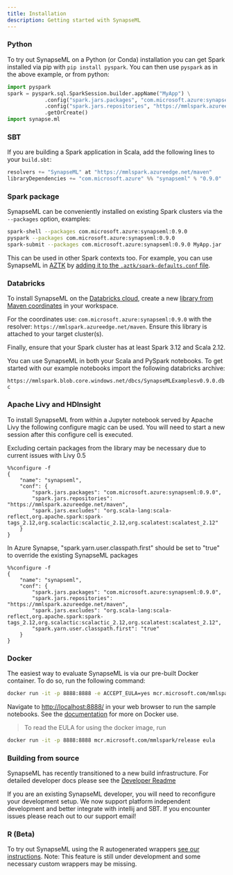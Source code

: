 ```yaml
---
title: Installation
description: Getting started with SynapseML
---
```


### Python

To try out SynapseML on a Python (or Conda) installation you can get Spark
installed via pip with `pip install pyspark`.  You can then use `pyspark` as in
the above example, or from python:

```python
import pyspark
spark = pyspark.sql.SparkSession.builder.appName("MyApp") \
            .config("spark.jars.packages", "com.microsoft.azure:synapseml:0.9.0") \
            .config("spark.jars.repositories", "https://mmlspark.azureedge.net/maven") \
            .getOrCreate()
import synapse.ml
```

### SBT

If you are building a Spark application in Scala, add the following lines to
your `build.sbt`:

```scala
resolvers += "SynapseML" at "https://mmlspark.azureedge.net/maven"
libraryDependencies += "com.microsoft.azure" %% "synapseml" % "0.9.0"

```

### Spark package

SynapseML can be conveniently installed on existing Spark clusters via the
`--packages` option, examples:

```bash
spark-shell --packages com.microsoft.azure:synapseml:0.9.0
pyspark --packages com.microsoft.azure:synapseml:0.9.0
spark-submit --packages com.microsoft.azure:synapseml:0.9.0 MyApp.jar
```

This can be used in other Spark contexts too. For example, you can use SynapseML
in [AZTK](https://github.com/Azure/aztk/) by [adding it to the
`.aztk/spark-defaults.conf`
file](https://github.com/Azure/aztk/wiki/PySpark-on-Azure-with-AZTK#optional-set-up-mmlspark).

### Databricks

To install SynapseML on the [Databricks
cloud](http://community.cloud.databricks.com), create a new [library from Maven
coordinates](https://docs.databricks.com/user-guide/libraries.html#libraries-from-maven-pypi-or-spark-packages)
in your workspace.

For the coordinates use: `com.microsoft.azure:synapseml:0.9.0` 
with the resolver: `https://mmlspark.azureedge.net/maven`. Ensure this library is
attached to your target cluster(s).

Finally, ensure that your Spark cluster has at least Spark 3.12 and Scala 2.12.

You can use SynapseML in both your Scala and PySpark notebooks. To get started with our example notebooks import the following databricks archive:

`https://mmlspark.blob.core.windows.net/dbcs/SynapseMLExamplesv0.9.0.dbc`

### Apache Livy and HDInsight

To install SynapseML from within a Jupyter notebook served by Apache Livy the following configure magic can be used. You will need to start a new session after this configure cell is executed.

Excluding certain packages from the library may be necessary due to current issues with Livy 0.5

```
%%configure -f
{
    "name": "synapseml",
    "conf": {
        "spark.jars.packages": "com.microsoft.azure:synapseml:0.9.0",
        "spark.jars.repositories": "https://mmlspark.azureedge.net/maven",
        "spark.jars.excludes": "org.scala-lang:scala-reflect,org.apache.spark:spark-tags_2.12,org.scalactic:scalactic_2.12,org.scalatest:scalatest_2.12"
    }
}
```

In Azure Synapse, "spark.yarn.user.classpath.first" should be set to "true" to override the existing SynapseML packages

```
%%configure -f
{
    "name": "synapseml",
    "conf": {
        "spark.jars.packages": "com.microsoft.azure:synapseml:0.9.0",
        "spark.jars.repositories": "https://mmlspark.azureedge.net/maven",
        "spark.jars.excludes": "org.scala-lang:scala-reflect,org.apache.spark:spark-tags_2.12,org.scalactic:scalactic_2.12,org.scalatest:scalatest_2.12",
        "spark.yarn.user.classpath.first": "true"
    }
}
```

### Docker

The easiest way to evaluate SynapseML is via our pre-built Docker container.  To
do so, run the following command:

```bash
docker run -it -p 8888:8888 -e ACCEPT_EULA=yes mcr.microsoft.com/mmlspark/release
```

Navigate to <http://localhost:8888/> in your web browser to run the sample
notebooks.  See the [documentation](https://github.com/microsoft/SynapseML/blob/master/docs/docker.md) for more on Docker use.

> To read the EULA for using the docker image, run 
``` bash
docker run -it -p 8888:8888 mcr.microsoft.com/mmlspark/release eula
```


### Building from source

SynapseML has recently transitioned to a new build infrastructure. 
For detailed developer docs please see the [Developer Readme](https://github.com/microsoft/SynapseML/blob/master/docs/developer-readme.md)

If you are an existing SynapseML developer, you will need to reconfigure your 
development setup. We now support platform independent development and 
better integrate with intellij and SBT.
 If you encounter issues please reach out to our support email!

### R (Beta)

To try out SynapseML using the R autogenerated wrappers [see our
instructions](docs/R-setup.md).  Note: This feature is still under development
and some necessary custom wrappers may be missing.
